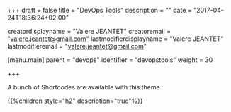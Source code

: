 +++
draft = false
title = "DevOps Tools"
description = ""
date = "2017-04-24T18:36:24+02:00"

creatordisplayname = "Valere JEANTET"
creatoremail = "valere.jeantet@gmail.com"
lastmodifierdisplayname = "Valere JEANTET"
lastmodifieremail = "valere.jeantet@gmail.com"

[menu.main]
parent = "devops"
identifier = "devopstools"
weight = 30

+++

A bunch of Shortcodes are available with this theme :

{{%children style="h2" description="true"%}}
